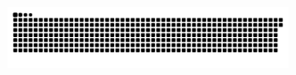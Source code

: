 <picture>
  <source media="(prefers-color-scheme: dark)" srcset="https://raw.githubusercontent.com/MarineHakobyan/MarineHakobyan/2478b51ac405bf73a914dd993ec44e315f9b653f/github-contribution-grid-snake-dark.svg" />
  <source media="(prefers-color-scheme: light)" srcset="https://raw.githubusercontent.com/MarineHakobyan/MarineHakobyan/2478b51ac405bf73a914dd993ec44e315f9b653f/github-contribution-grid-snake.svg" />
  <img alt="github-snake" src="https://raw.githubusercontent.com/MarineHakobyan/MarineHakobyan/2478b51ac405bf73a914dd993ec44e315f9b653f/github-contribution-grid-snake-dark.svg" />
</picture>
